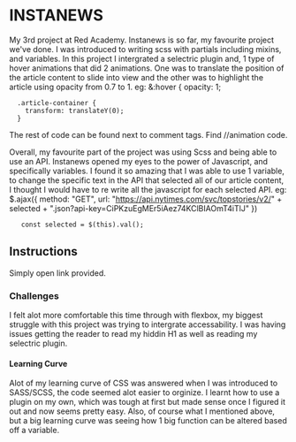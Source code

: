 # INSTANEWS

My 3rd project at Red Academy. Instanews is so far, my favourite project we've done. I was introduced to writing scss with partials including mixins, and variables. In this project I intergrated a selectric plugin and, 1 type of hover animations that did 2 animations. One was to translate the position of the article content to slide into view and the other was to highlight the article using opacity from 0.7 to 1.
eg:
&:hover {
opacity: 1;

      .article-container {
        transform: translateY(0);
      }

The rest of code can be found next to comment tags.
Find //animation code.

Overall, my favourite part of the project was using Scss and being able to use an API. Instanews opened my eyes to the power of Javascript, and specifically variables. I found it so amazing that I was able to use 1 variable, to change the specific text in the API that selected all of our article content, I thought I would have to re write all the javascript for each selected API.
eg:
\$.ajax({
method: "GET",
url:
"https://api.nytimes.com/svc/topstories/v2/" +
selected +
".json?api-key=CiPKzuEgMEr5iAez74KClBIAOmT4iTlJ"
})

       const selected = $(this).val();

## Instructions

Simply open link provided.

### Challenges

I felt alot more comfortable this time through with flexbox, my biggest struggle with this project was trying to intergrate accessability. I was having issues getting the reader to read my hiddin H1 as well as reading my selectric plugin.

#### Learning Curve

Alot of my learning curve of CSS was answered when I was introduced to SASS/SCSS, the code seemed alot easier to orginize. I learnt how to use a plugin on my own, which was tough at first but made sense once I figured it out and now seems pretty easy. Also, of course what I mentioned above, but a big learning curve was seeing how 1 big function can be altered based off a variable.
